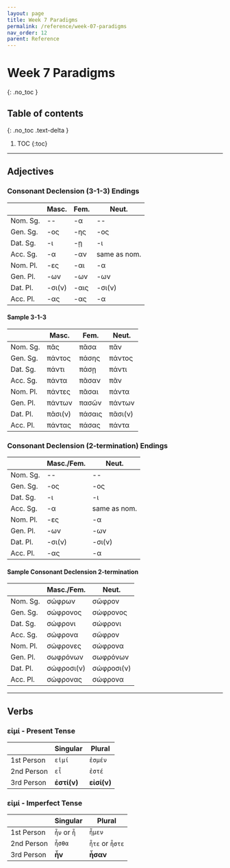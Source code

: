 ```yaml
---
layout: page
title: Week 7 Paradigms
permalink: /reference/week-07-paradigms
nav_order: 12
parent: Reference
---
```


# Week 7 Paradigms
{: .no_toc }

## Table of contents
{: .no_toc .text-delta }

1. TOC
{:toc}

***

## Adjectives

### Consonant Declension (3-1-3) Endings

| | Masc. | Fem. | Neut. |
| ----- | ----- | ----- | ----- |
| Nom. Sg. | -- | -α | -- |
| Gen. Sg. | -ος | -ης | -ος |
| Dat. Sg. | -ι | -ῃ | -ι |
| Acc. Sg. | -α | -αν | same as nom. |
| Nom. Pl. | -ες | -αι | -α |
| Gen. Pl. | -ων | -ων | -ων |
| Dat. Pl. | -σι(ν) | -αις | -σι(ν) |
| Acc. Pl. | -ας | -ας | -α |

#### Sample 3-1-3

| | Masc. | Fem. | Neut. |
| ----- | ----- | ----- | ----- |
| Nom. Sg. | πᾶς | πᾶσα | πᾶν |
| Gen. Sg. | πάντος | πάσης | πάντος |
| Dat. Sg. | πάντι | πάσῃ | πάντι |
| Acc. Sg. | πάντα | πᾶσαν | πᾶν |
| Nom. Pl. | πάντες | πᾶσαι | πάντα |
| Gen. Pl. | πάντων | πασῶν | πάντων |
| Dat. Pl. | πᾶσι(ν) | πάσαις | πᾶσι(ν) |
| Acc. Pl. | πάντας | πάσας | πάντα |

### Consonant Declension (2-termination) Endings

| | Masc./Fem. | Neut. |
| ----- | ----- | ----- |
| Nom. Sg. | -- | -- |
| Gen. Sg. | -ος | -ος |
| Dat. Sg. | -ι | -ι |
| Acc. Sg. | -α | same as nom. |
| Nom. Pl. | -ες | -α |
| Gen. Pl. | -ων | -ων |
| Dat. Pl. | -σι(ν) | -σι(ν) |
| Acc. Pl. | -ας | -α |

#### Sample Consonant Declension 2-termination

| | Masc./Fem. | Neut. |
| ----- | ----- | ----- |
| Nom. Sg. | σώφρων | σῶφρον |
| Gen. Sg. | σώφρονος | σώφρονος |
| Dat. Sg. | σώφρονι | σώφρονι |
| Acc. Sg. | σώφρονα | σῶφρον |
| Nom. Pl. | σώφρονες | σώφρονα |
| Gen. Pl. | σωφρόνων | σωφρόνων |
| Dat. Pl. | σώφροσι(ν) | σώφροσι(ν) |
| Acc. Pl. | σώφρονας | σώφρονα |

***

## Verbs

### εἰμί - Present Tense

| | Singular | Plural |
| ----- | ----- | ----- |
| 1st Person | `εἰμί` | `ἐσμέν` |
| 2nd Person | `εἶ` | `ἐστέ` |
| 3rd Person | **ἐστί(ν)** | **εἰσί(ν)** |

### εἰμί - Imperfect Tense

| | Singular | Plural |
| ----- | ----- | ----- |
| 1st Person | `ἦν` or `ἦ` | `ἦμεν` |
| 2nd Person | `ἦσθα` | `ἦτε` or `ἦστε` |
| 3rd Person | **ἦν** | **ἦσαν** |